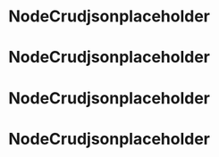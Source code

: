 # NodeCrudjsonplaceholder
# NodeCrudjsonplaceholder
# NodeCrudjsonplaceholder
# NodeCrudjsonplaceholder
